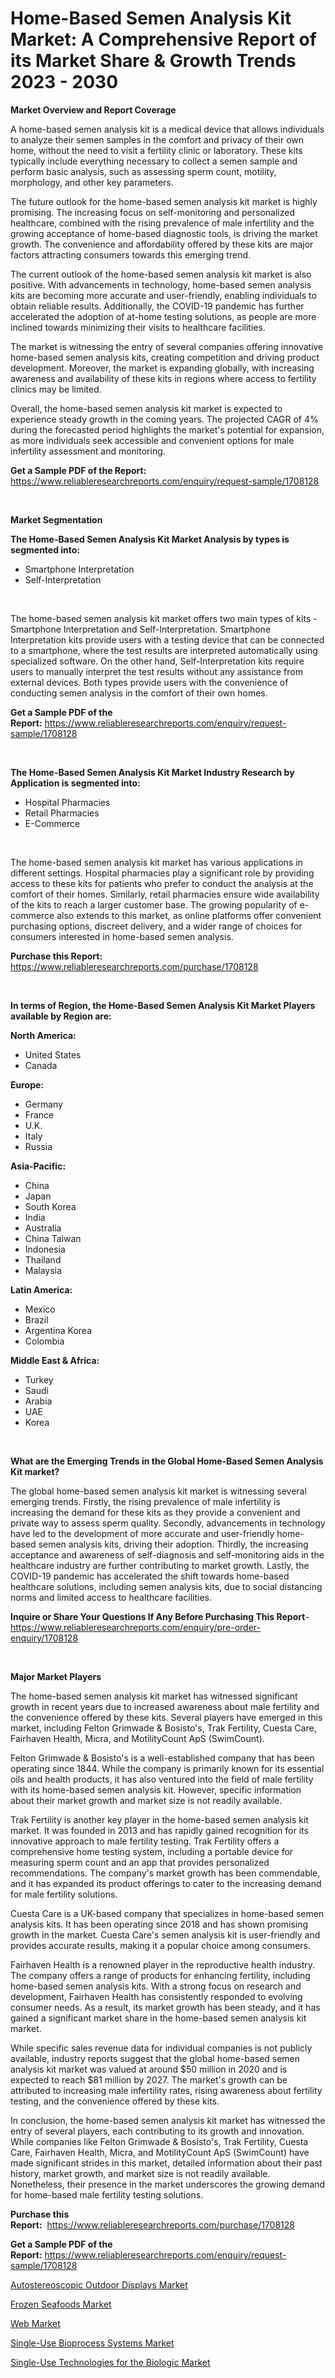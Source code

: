 <p><h1>Home-Based Semen Analysis Kit Market: A Comprehensive Report of its Market Share & Growth Trends 2023 - 2030</h1></p><p><strong>Market Overview and Report Coverage</strong></p>
<p><p>A home-based semen analysis kit is a medical device that allows individuals to analyze their semen samples in the comfort and privacy of their own home, without the need to visit a fertility clinic or laboratory. These kits typically include everything necessary to collect a semen sample and perform basic analysis, such as assessing sperm count, motility, morphology, and other key parameters.</p><p>The future outlook for the home-based semen analysis kit market is highly promising. The increasing focus on self-monitoring and personalized healthcare, combined with the rising prevalence of male infertility and the growing acceptance of home-based diagnostic tools, is driving the market growth. The convenience and affordability offered by these kits are major factors attracting consumers towards this emerging trend.</p><p>The current outlook of the home-based semen analysis kit market is also positive. With advancements in technology, home-based semen analysis kits are becoming more accurate and user-friendly, enabling individuals to obtain reliable results. Additionally, the COVID-19 pandemic has further accelerated the adoption of at-home testing solutions, as people are more inclined towards minimizing their visits to healthcare facilities.</p><p>The market is witnessing the entry of several companies offering innovative home-based semen analysis kits, creating competition and driving product development. Moreover, the market is expanding globally, with increasing awareness and availability of these kits in regions where access to fertility clinics may be limited.</p><p>Overall, the home-based semen analysis kit market is expected to experience steady growth in the coming years. The projected CAGR of 4% during the forecasted period highlights the market's potential for expansion, as more individuals seek accessible and convenient options for male infertility assessment and monitoring.</p></p>
<p><strong>Get a Sample PDF of the Report:</strong> <a href="https://www.reliableresearchreports.com/enquiry/request-sample/1708128">https://www.reliableresearchreports.com/enquiry/request-sample/1708128</a></p>
<p>&nbsp;</p>
<p><strong>Market Segmentation</strong></p>
<p><strong>The Home-Based Semen Analysis Kit Market Analysis by types is segmented into:</strong></p>
<p><ul><li>Smartphone Interpretation</li><li>Self-Interpretation</li></ul></p>
<p>&nbsp;</p>
<p><p>The home-based semen analysis kit market offers two main types of kits - Smartphone Interpretation and Self-Interpretation. Smartphone Interpretation kits provide users with a testing device that can be connected to a smartphone, where the test results are interpreted automatically using specialized software. On the other hand, Self-Interpretation kits require users to manually interpret the test results without any assistance from external devices. Both types provide users with the convenience of conducting semen analysis in the comfort of their own homes.</p></p>
<p><strong>Get a Sample PDF of the Report:</strong>&nbsp;<a href="https://www.reliableresearchreports.com/enquiry/request-sample/1708128">https://www.reliableresearchreports.com/enquiry/request-sample/1708128</a></p>
<p>&nbsp;</p>
<p><strong>The Home-Based Semen Analysis Kit Market Industry Research by Application is segmented into:</strong></p>
<p><ul><li>Hospital Pharmacies</li><li>Retail Pharmacies</li><li>E-Commerce</li></ul></p>
<p>&nbsp;</p>
<p><p>The home-based semen analysis kit market has various applications in different settings. Hospital pharmacies play a significant role by providing access to these kits for patients who prefer to conduct the analysis at the comfort of their homes. Similarly, retail pharmacies ensure wide availability of the kits to reach a larger customer base. The growing popularity of e-commerce also extends to this market, as online platforms offer convenient purchasing options, discreet delivery, and a wider range of choices for consumers interested in home-based semen analysis.</p></p>
<p><strong>Purchase this Report:</strong>&nbsp; <a href="https://www.reliableresearchreports.com/purchase/1708128">https://www.reliableresearchreports.com/purchase/1708128</a></p>
<p>&nbsp;</p>
<p><strong>In terms of Region, the Home-Based Semen Analysis Kit Market Players available by Region are:</strong></p>
<p>
    <p> <strong> North America: </strong>
        <ul>
            <li>United States</li>
            <li>Canada</li>
        </ul>
        </p> 
    <p> <strong> Europe: </strong>
        <ul>
            <li>Germany</li>
            <li>France</li>
            <li>U.K.</li>
            <li>Italy</li>
            <li>Russia</li>
        </ul>
        </p> 
    <p> <strong> Asia-Pacific: </strong>
        <ul>
            <li>China</li>
            <li>Japan</li>
            <li>South Korea</li>
            <li>India</li>
            <li>Australia</li>
            <li>China Taiwan</li>
            <li>Indonesia</li>
            <li>Thailand</li>
            <li>Malaysia</li>
        </ul>
        </p> 
    <p> <strong> Latin America: </strong>
        <ul>
            <li>Mexico</li>
            <li>Brazil</li>
            <li>Argentina Korea</li>
            <li>Colombia</li>
        </ul>
        </p> 
    <p> <strong> Middle East & Africa: </strong>
        <ul>
            <li>Turkey</li>
            <li>Saudi</li>
            <li>Arabia</li>
            <li>UAE</li>
            <li>Korea</li>
        </ul>
    </p>
    </p>
<p>&nbsp;</p>
<p><strong>What are the Emerging Trends in the Global Home-Based Semen Analysis Kit market?</strong></p>
<p><p>The global home-based semen analysis kit market is witnessing several emerging trends. Firstly, the rising prevalence of male infertility is increasing the demand for these kits as they provide a convenient and private way to assess sperm quality. Secondly, advancements in technology have led to the development of more accurate and user-friendly home-based semen analysis kits, driving their adoption. Thirdly, the increasing acceptance and awareness of self-diagnosis and self-monitoring aids in the healthcare industry are further contributing to market growth. Lastly, the COVID-19 pandemic has accelerated the shift towards home-based healthcare solutions, including semen analysis kits, due to social distancing norms and limited access to healthcare facilities.</p></p>
<p><strong>Inquire or Share Your Questions If Any Before Purchasing This Report</strong>- <a href="https://www.reliableresearchreports.com/enquiry/pre-order-enquiry/1708128">https://www.reliableresearchreports.com/enquiry/pre-order-enquiry/1708128</a></p>
<p>&nbsp;</p>
<p><strong>Major Market Players</strong></p>
<p><p>The home-based semen analysis kit market has witnessed significant growth in recent years due to increased awareness about male fertility and the convenience offered by these kits. Several players have emerged in this market, including Felton Grimwade & Bosisto's, Trak Fertility, Cuesta Care, Fairhaven Health, Micra, and MotilityCount ApS (SwimCount).</p><p>Felton Grimwade & Bosisto's is a well-established company that has been operating since 1844. While the company is primarily known for its essential oils and health products, it has also ventured into the field of male fertility with its home-based semen analysis kit. However, specific information about their market growth and market size is not readily available.</p><p>Trak Fertility is another key player in the home-based semen analysis kit market. It was founded in 2013 and has rapidly gained recognition for its innovative approach to male fertility testing. Trak Fertility offers a comprehensive home testing system, including a portable device for measuring sperm count and an app that provides personalized recommendations. The company's market growth has been commendable, and it has expanded its product offerings to cater to the increasing demand for male fertility solutions.</p><p>Cuesta Care is a UK-based company that specializes in home-based semen analysis kits. It has been operating since 2018 and has shown promising growth in the market. Cuesta Care's semen analysis kit is user-friendly and provides accurate results, making it a popular choice among consumers.</p><p>Fairhaven Health is a renowned player in the reproductive health industry. The company offers a range of products for enhancing fertility, including home-based semen analysis kits. With a strong focus on research and development, Fairhaven Health has consistently responded to evolving consumer needs. As a result, its market growth has been steady, and it has gained a significant market share in the home-based semen analysis kit market.</p><p>While specific sales revenue data for individual companies is not publicly available, industry reports suggest that the global home-based semen analysis kit market was valued at around $50 million in 2020 and is expected to reach $81 million by 2027. The market's growth can be attributed to increasing male infertility rates, rising awareness about fertility testing, and the convenience offered by these kits.</p><p>In conclusion, the home-based semen analysis kit market has witnessed the entry of several players, each contributing to its growth and innovation. While companies like Felton Grimwade & Bosisto's, Trak Fertility, Cuesta Care, Fairhaven Health, Micra, and MotilityCount ApS (SwimCount) have made significant strides in this market, detailed information about their past history, market growth, and market size is not readily available. Nonetheless, their presence in the market underscores the growing demand for home-based male fertility testing solutions.</p></p>
<p><strong>Purchase this Report:</strong>&nbsp;&nbsp;<a href="https://www.reliableresearchreports.com/purchase/1708128">https://www.reliableresearchreports.com/purchase/1708128</a></p>
<p></p>
<p><strong>Get a Sample PDF of the Report:</strong>&nbsp;<a href="https://www.reliableresearchreports.com/enquiry/request-sample/1708128">https://www.reliableresearchreports.com/enquiry/request-sample/1708128</a></p>
<p><p><a href="https://medium.com/@nettieboyle84/autostereoscopic-outdoor-displays-market-insight-market-trends-growth-forecasted-from-2023-to-92dfbb8fa5e9">Autostereoscopic Outdoor Displays Market</a></p><p><a href="https://medium.com/@helenablick2023/frozen-seafoods-market-trends-forecast-and-competitive-analysis-to-2030-5e5c4b5c0b44">Frozen Seafoods Market</a></p><p><a href="https://github.com/rahu1503/Market-Research-Report-List-1/blob/main/web-market.md">Web Market</a></p><p><a href="https://www.linkedin.com/pulse/single-use-bioprocess-systems-market-size-growth-forecast-from-n9y4f/">Single-Use Bioprocess Systems Market</a></p><p><a href="https://www.linkedin.com/pulse/single-use-technologies-biologic-market-size-2023-2030-global-elxlf/">Single-Use Technologies for the Biologic Market</a></p></p>